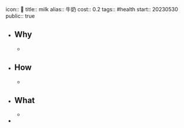 icon:: 🥛
title:: milk
alias:: 牛奶
cost:: 0.2
tags:: #health 
start:: 20230530
public:: true

- ## Why
  -
- ## How
  -
- ## What
  -
-